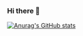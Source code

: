 ### Hi there 👋

[![Anurag's GitHub stats](https://github-readme-stats.vercel.app/api?username=Abhijeet41)](https://github.com/Abhijeet41/Abhijeet41)
